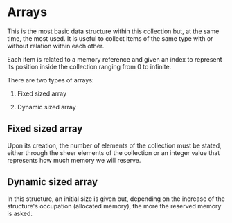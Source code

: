 # Arrays

This is the most basic data structure within this collection but, at the same time, the most used. 
It is useful to collect items of the same type with or without relation within each other.

Each item is related to a memory reference and given an index to represent its position inside the collection ranging from 0 to infinite. 

There are two types of arrays:

1. Fixed sized array

2. Dynamic sized array

## Fixed sized array

Upon its creation, the number of elements of the collection must be stated, either through the sheer elements of the collection or an integer value that represents how much memory we will reserve.

## Dynamic sized array

In this structure, an initial size is given but, depending on the increase of the structure's occupation (allocated memory), the more the reserved memory is asked.